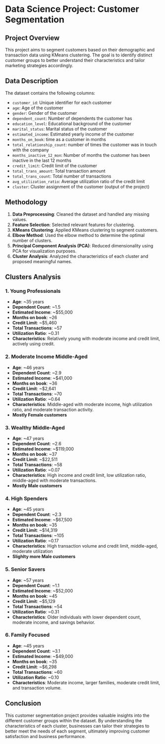 
# Data Science Project: Customer Segmentation

## Project Overview

This project aims to segment customers based on their demographic and transaction data using KMeans clustering. The goal is to identify distinct customer groups to better understand their characteristics and tailor marketing strategies accordingly.

## Data Description

The dataset contains the following columns:
- `customer_id`: Unique identifier for each customer
- `age`: Age of the customer
- `gender`: Gender of the customer
- `dependent_count`: Number of dependents the customer has
- `education_level`: Educational background of the customer
- `marital_status`: Marital status of the customer
- `estimated_income`: Estimated yearly income of the customer
- `months_on_book`: time as a customer in months
- `total_relationship_count`: number of times the customer was in touch with the company
- `months_inactive_12_mon`: Number of months the customer has been inactive in the last 12 months
- `credit_limit`: Credit limit of the customer
- `total_trans_amount`: Total transaction amount
- `total_trans_count`: Total number of transactions
- `avg_utilization_ratio`: Average utilization ratio of the credit limit
- `cluster`: Cluster assignment of the customer (output of the project)

## Methodology

1. **Data Preprocessing**: Cleaned the dataset and handled any missing values.
2. **Feature Selection**: Selected relevant features for clustering.
3. **KMeans Clustering**: Applied KMeans clustering to segment customers.
4. **Elbow Method**: Used the elbow method to determine the optimal number of clusters.
5. **Principal Component Analysis (PCA)**: Reduced dimensionality using PCA for visualization purposes.
6. **Cluster Analysis**: Analyzed the characteristics of each cluster and proposed meaningful names.

## Clusters Analysis

### 1. Young Professionals
   * **Age**: ~35 years
   * **Dependent Count**: ~1.5
   * **Estimated Income**: ~\$55,000
   * **Months on book**: ~26
   * **Credit Limit**: ~\$5,460
   * **Total Transactions**: ~57
   * **Utilization Ratio**: ~0.31
   * **Characteristics**: Relatively young with moderate income and credit limit, actively using credit.

### 2. Moderate Income Middle-Aged
   * **Age**: ~46 years
   * **Dependent Count**: ~2.9
   * **Estimated Income**: ~\$41,000
   * **Months on book**: ~36
   * **Credit Limit**: ~\$2,641
   * **Total Transactions**: ~70
   * **Utilization Ratio**: ~0.64
   * **Characteristics**: Middle-aged with moderate income, high utilization ratio, and moderate transaction activity.
   * **Mostly Female customers**

### 3. Wealthy Middle-Aged
   * **Age**: ~47 years
   * **Dependent Count**: ~2.6
   * **Estimated Income**: ~\$119,000
   * **Months on book**: ~37
   * **Credit Limit**: ~\$22,511
   * **Total Transactions**: ~58
   * **Utilization Ratio**: ~0.07
   * **Characteristics**: High income and credit limit, low utilization ratio, middle-aged with moderate transactions.
   * **Mostly Male customers**

### 4. High Spenders
   * **Age**: ~45 years
   * **Dependent Count**: ~2.3
   * **Estimated Income**: ~\$67,500
   * **Months on book**: ~35
   * **Credit Limit**: ~\$14,319
   * **Total Transactions**: ~105
   * **Utilization Ratio**: ~0.17
   * **Characteristics**: High transaction volume and credit limit, middle-aged, moderate utilization
   * **Slighlty more Male customers**

### 5. Senior Savers
   * **Age**: ~57 years
   * **Dependent Count**: ~1.1
   * **Estimated Income**: ~\$52,000
   * **Months on book**: ~45
   * **Credit Limit**: ~\$5,129
   * **Total Transactions**: ~54
   * **Utilization Ratio**: ~0.31
   * **Characteristics**: Older individuals with lower dependent count, moderate income, and savings behavior.

### 6. Family Focused
   * **Age**: ~45 years
   * **Dependent Count**: ~3.1
   * **Estimated Income**: ~\$49,000
   * **Months on book**: ~35
   * **Credit Limit**: ~\$6,298
   * **Total Transactions**: ~60
   * **Utilization Ratio**: ~0.10
   * **Characteristics**: Moderate income, larger families, moderate credit limit, and transaction volume.

## Conclusion

This customer segmentation project provides valuable insights into the different customer groups within the dataset. By understanding the characteristics of each cluster, businesses can tailor their strategies to better meet the needs of each segment, ultimately improving customer satisfaction and business performance.

